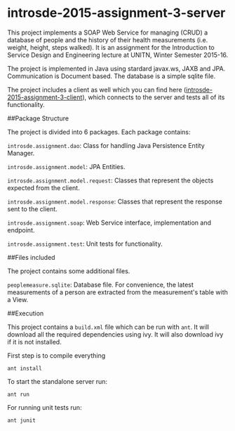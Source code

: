 # introsde-2015-assignment-3-server

This project implements a SOAP Web Service for managing (CRUD) a database of people and the history of their health measurements (i.e. weight, height, steps walked). It is an assignment for the Introduction to Service Design and Engineering lecture at UNITN, Winter Semester 2015-16.

The project is implemented in Java using stardard javax.ws, JAXB and JPA. Communication is Document based. The database is a simple sqlite file.

The project includes a client as well which you can find here ([introsde-2015-assignment-3-client](https://github.com/djbb7/introsde-2015-assignment-3-client)), which connects to the server and tests all of its functionality.


##Package Structure

The project is divided into 6 packages. Each package contains:

`introsde.assignment.dao`: Class for handling Java Persistence Entity Manager.

`introsde.assignment.model`: JPA Entities.

`introsde.assignment.model.request`: Classes that represent the objects expected from the client.

`introsde.assignment.model.response`: Classes that represent the response sent to the client.

`introsde.assignment.soap`: Web Service interface, implementation and endpoint.

`introsde.assignment.test`: Unit tests for functionality.

##Files included

The project contains some additional files.

`peoplemeasure.sqlite`: Database file. For convenience, the latest measurements of a person are extracted from the measurement's table with a View.

##Execution

This project contains a `build.xml` file which can be run with `ant`. It will download all the required dependencies using ivy. It will also download ivy if it is not installed.


First step is to compile everything
```
ant install
```

To start the standalone server run:
```
ant run
```

For running unit tests run:
```
ant junit
```

